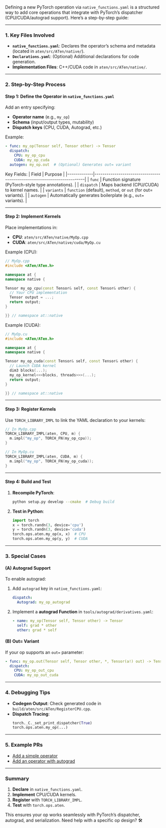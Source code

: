 Defining a new PyTorch operation via `native_functions.yaml` is a structured way to add core operations that integrate with PyTorch’s dispatcher (CPU/CUDA/autograd support). Here’s a step-by-step guide:

---

### **1. Key Files Involved**
- **`native_functions.yaml`**: Declares the operator’s schema and metadata (located in `aten/src/ATen/native/`).
- **`Declarations.yaml`**: (Optional) Additional declarations for code generation.
- **Implementation Files**: C++/CUDA code in `aten/src/ATen/native/`.

---

### **2. Step-by-Step Process**

#### **Step 1: Define the Operator in `native_functions.yaml`**
Add an entry specifying:
- **Operator name** (e.g., `my_op`)
- **Schema** (input/output types, mutability)
- **Dispatch keys** (CPU, CUDA, Autograd, etc.)

Example:
```yaml
- func: my_op(Tensor self, Tensor other) -> Tensor
  dispatch:
    CPU: my_op_cpu
    CUDA: my_op_cuda
  autogen: my_op.out  # (Optional) Generates out= variant
```

Key Fields:
| Field       | Purpose                                                                 |
|-------------|-------------------------------------------------------------------------|
| `func`      | Function signature (PyTorch-style type annotations).                    |
| `dispatch`  | Maps backend (CPU/CUDA) to kernel names.                                |
| `variants`  | `function` (default), `method`, or `out` (for out= variants).           |
| `autogen`   | Automatically generates boilerplate (e.g., `out=` variants).            |

---

#### **Step 2: Implement Kernels**
Place implementations in:
- **CPU**: `aten/src/ATen/native/MyOp.cpp`
- **CUDA**: `aten/src/ATen/native/cuda/MyOp.cu`

Example (CPU):
```cpp
// MyOp.cpp
#include <ATen/ATen.h>

namespace at {
namespace native {

Tensor my_op_cpu(const Tensor& self, const Tensor& other) {
  // Your CPU implementation
  Tensor output = ...;
  return output;
}

}} // namespace at::native
```

Example (CUDA):
```cpp
// MyOp.cu
#include <ATen/ATen.h>

namespace at {
namespace native {

Tensor my_op_cuda(const Tensor& self, const Tensor& other) {
  // Launch CUDA kernel
  dim3 blocks(...);
  my_op_kernel<<<blocks, threads>>>(...);
  return output;
}

}} // namespace at::native
```

---

#### **Step 3: Register Kernels**
Use `TORCH_LIBRARY_IMPL` to link the YAML declaration to your kernels:
```cpp
// In MyOp.cpp
TORCH_LIBRARY_IMPL(aten, CPU, m) {
  m.impl("my_op", TORCH_FN(my_op_cpu));
}

// In MyOp.cu
TORCH_LIBRARY_IMPL(aten, CUDA, m) {
  m.impl("my_op", TORCH_FN(my_op_cuda));
}
```

---

#### **Step 4: Build and Test**
1. **Recompile PyTorch**:
   ```bash
   python setup.py develop --cmake  # Debug build
   ```
2. **Test in Python**:
   ```python
   import torch
   x = torch.randn(3, device='cpu')
   y = torch.randn(3, device='cuda')
   torch.ops.aten.my_op(x, x)  # CPU
   torch.ops.aten.my_op(y, y)  # CUDA
   ```

---

### **3. Special Cases**
#### **(A) Autograd Support**
To enable autograd:
1. Add `autograd` key in `native_functions.yaml`:
   ```yaml
   dispatch:
     Autograd: my_op_autograd
   ```
2. Implement a **autograd Function** in `tools/autograd/derivatives.yaml`:
   ```yaml
   - name: my_op(Tensor self, Tensor other) -> Tensor
     self: grad * other
     other: grad * self
   ```

#### **(B) Out= Variant**
If your op supports an `out=` parameter:
```yaml
- func: my_op.out(Tensor self, Tensor other, *, Tensor(a!) out) -> Tensor(a!)
  dispatch:
    CPU: my_op_out_cpu
    CUDA: my_op_out_cuda
```

---

### **4. Debugging Tips**
- **Codegen Output**: Check generated code in `build/aten/src/ATen/RegisterCPU.cpp`.
- **Dispatch Tracing**:
  ```python
  torch._C._set_print_dispatcher(True)
  torch.ops.aten.my_op(...)
  ```

---

### **5. Example PRs**
- [Add a simple operator](https://github.com/pytorch/pytorch/pull/43921)
- [Add an operator with autograd](https://github.com/pytorch/pytorch/pull/49171)

---

### **Summary**
1. **Declare** in `native_functions.yaml`.
2. **Implement** CPU/CUDA kernels.
3. **Register** with `TORCH_LIBRARY_IMPL`.
4. **Test** with `torch.ops.aten`.

This ensures your op works seamlessly with PyTorch’s dispatcher, autograd, and serialization. Need help with a specific op design? 🛠️